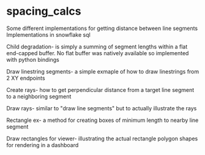 # spacing_calcs
Some different implementations for getting distance  between line segments
Implementations in snowflake sql

Child degradation- is simply a summing of segment lengths within a flat end-capped buffer.
No flat buffer was natively available so implemented with python bindings

Draw linestring segments- a simple exmaple of how to draw linestrings from 2 XY endpoints

Create rays- how to get perpendicular distance from a target line segment to a neighboring segment

Draw rays- similar to "draw line segments" but to actually illustrate the rays

Rectangle ex- a method for creating boxes of minimum length to nearby line segment

Draw rectangles for viewer- illustrating the actual rectangle polygon shapes for rendering in a dashboard
